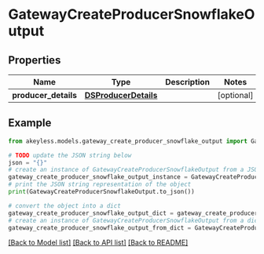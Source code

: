 # GatewayCreateProducerSnowflakeOutput


## Properties

Name | Type | Description | Notes
------------ | ------------- | ------------- | -------------
**producer_details** | [**DSProducerDetails**](DSProducerDetails.md) |  | [optional] 

## Example

```python
from akeyless.models.gateway_create_producer_snowflake_output import GatewayCreateProducerSnowflakeOutput

# TODO update the JSON string below
json = "{}"
# create an instance of GatewayCreateProducerSnowflakeOutput from a JSON string
gateway_create_producer_snowflake_output_instance = GatewayCreateProducerSnowflakeOutput.from_json(json)
# print the JSON string representation of the object
print(GatewayCreateProducerSnowflakeOutput.to_json())

# convert the object into a dict
gateway_create_producer_snowflake_output_dict = gateway_create_producer_snowflake_output_instance.to_dict()
# create an instance of GatewayCreateProducerSnowflakeOutput from a dict
gateway_create_producer_snowflake_output_from_dict = GatewayCreateProducerSnowflakeOutput.from_dict(gateway_create_producer_snowflake_output_dict)
```
[[Back to Model list]](../README.md#documentation-for-models) [[Back to API list]](../README.md#documentation-for-api-endpoints) [[Back to README]](../README.md)


